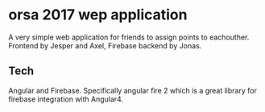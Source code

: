# orsa 2017 wep application

A very simple web application for friends to assign points to eachouther. Frontend by Jesper and Axel, Firebase backend by Jonas.

## Tech
Angular and Firebase. Specifically angular fire 2 which is a great library for firebase integration with Angular4.
